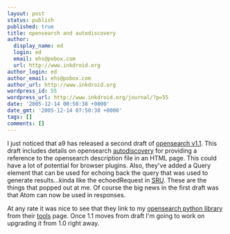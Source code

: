 ```yaml
---
layout: post
status: publish
published: true
title: opensearch and autodiscovery
author:
  display_name: ed
  login: ed
  email: ehs@pobox.com
  url: http://www.inkdroid.org
author_login: ed
author_email: ehs@pobox.com
author_url: http://www.inkdroid.org
wordpress_id: 55
wordpress_url: http://www.inkdroid.org/journal/?p=55
date: '2005-12-14 00:50:38 +0000'
date_gmt: '2005-12-14 07:50:38 +0000'
tags: []
comments: []
---
```


<p>I just noticed that a9 has released a second draft of <a href="http://opensearch.a9.com/spec/changelog.jsp">opensearch v1.1</a>. This draft includes details on opensearch <a href="http://opensearch.a9.com/spec/1.1/description/#autodiscovery">autodiscovery</a> for providing a reference to the opensearch description file in an HTML page. This could have a lot of potential for browser plugins. Also, they've added a Query element that can be used for echoing back the query that was used to generate results...kinda like the  echoedRequest in <a href="http://www.loc.gov/z3950/agency/zing/srw/sru.html">SRU</a>. These are the things that popped out at me. Of course the big news in the first draft was that Atom can now be used in responses.</p>
<p>At any rate it was nice to see that they link to my <a href="http://www.textualize.com/opensearch">opensearch python library</a> from their <a href="http://opensearch.a9.com/docs/readers.jsp">tools</a> page. Once 1.1 moves from draft I'm going to work on upgrading it from 1.0 right away.</p>
